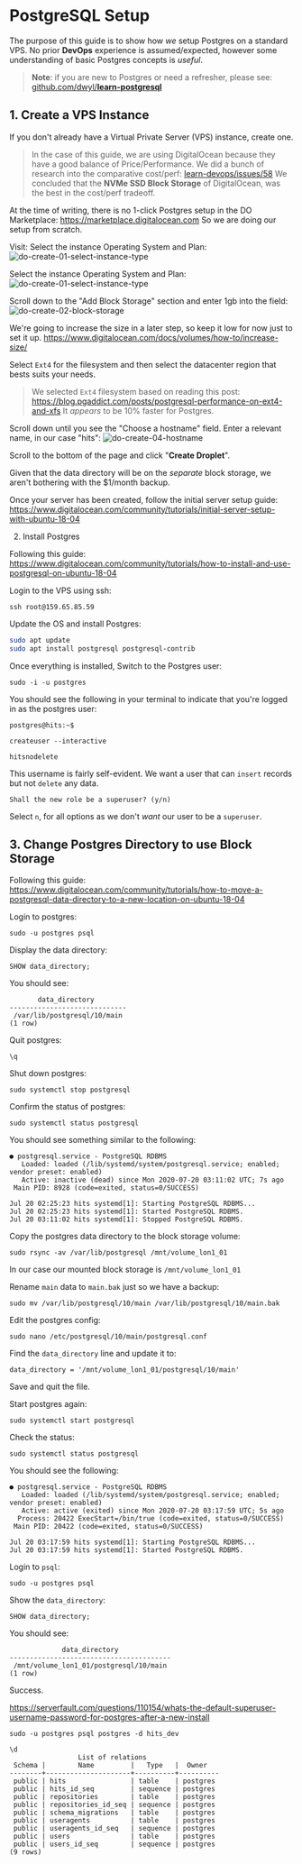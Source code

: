 # PostgreSQL Setup

The purpose of this guide is to show how _we_ setup Postgres on a standard VPS.
No prior **DevOps** experience is assumed/expected,
however some understanding of basic Postgres concepts is _useful_.

> **Note**: if you are new to Postgres or need a refresher,
please see: 
[github.com/dwyl/**learn-postgresql**](https://github.com/dwyl/learn-postgresql)


## 1. Create a VPS Instance

If you don't already have a Virtual Private Server (VPS) instance,
create one. 

> In the case of this guide, 
we are using DigitalOcean 
because they have a good balance of Price/Performance.
> We did a bunch of research into the comparative cost/perf:
[learn-devops/issues/58](https://github.com/dwyl/learn-devops/issues/58#issuecomment-660650080)
We concluded that the **NVMe SSD Block Storage** of DigitalOcean,
was the best in the cost/perf tradeoff. 

At the time of writing,
there is no 1-click Postgres setup in the DO Marketplace:
https://marketplace.digitalocean.com
So we are doing our setup from scratch.


Visit: 
Select the instance Operating System and Plan:
![do-create-01-select-instance-type](https://user-images.githubusercontent.com/194400/87891845-4a7bed80-ca33-11ea-8bf5-eb3095eeafe6.png)



Select the instance Operating System and Plan:
![do-create-01-select-instance-type](https://user-images.githubusercontent.com/194400/87891845-4a7bed80-ca33-11ea-8bf5-eb3095eeafe6.png)

Scroll down to the "Add Block Storage" section and enter 1gb into the field:
![do-create-02-block-storage](https://user-images.githubusercontent.com/194400/87891890-667f8f00-ca33-11ea-9043-cca1b44cc334.png)

We're going to increase the size in a later step, so keep it low for now just to set it up.
https://www.digitalocean.com/docs/volumes/how-to/increase-size/

Select `Ext4` for the filesystem and then select the datacenter region that bests suits your needs.

> We selected `Ext4` filesystem based on reading this post:
https://blog.pgaddict.com/posts/postgresql-performance-on-ext4-and-xfs
It _appears_ to be 10% faster for Postgres. 

Scroll down until you see the "Choose a hostname" field. Enter a relevant name, in our case "hits":
![do-create-04-hostname](https://user-images.githubusercontent.com/194400/87892697-b3646500-ca35-11ea-854a-364a4ae0a964.png)

Scroll to the bottom of the page and click "**Create Droplet**".

Given that the data directory will be on the _separate_ block storage,
we aren't bothering with the $1/month backup.

Once your server has been created,
follow the initial server setup guide:
https://www.digitalocean.com/community/tutorials/initial-server-setup-with-ubuntu-18-04




2. Install Postgres

Following this guide:
https://www.digitalocean.com/community/tutorials/how-to-install-and-use-postgresql-on-ubuntu-18-04

Login to the VPS using ssh:
```
ssh root@159.65.85.59
```

Update the OS and install Postgres:

```sh
sudo apt update
sudo apt install postgresql postgresql-contrib
```

Once everything is installed,
Switch to the Postgres user:

```
sudo -i -u postgres
```

You should see the following in your terminal 
to indicate that you're logged in as the postgres user:

```
postgres@hits:~$
```


```
createuser --interactive
```

```
hitsnodelete
```
This username is fairly self-evident.
We want a user that can `insert` records but not `delete` any data.

```
Shall the new role be a superuser? (y/n)
```

Select `n`, for all options
as we don't _want_ our user to be a `superuser`.


## 3. Change Postgres Directory to use Block Storage


Following this guide:
https://www.digitalocean.com/community/tutorials/how-to-move-a-postgresql-data-directory-to-a-new-location-on-ubuntu-18-04


Login to postgres:
```
sudo -u postgres psql
```

Display the data directory:
```
SHOW data_directory;
```

You should see:
```
       data_directory
-----------------------------
 /var/lib/postgresql/10/main
(1 row)
```

Quit postgres:

```
\q
```

Shut down postgres:

```
sudo systemctl stop postgresql
```

Confirm the status of postgres:
```
sudo systemctl status postgresql
```

You should see something similar to the following:
```
● postgresql.service - PostgreSQL RDBMS
   Loaded: loaded (/lib/systemd/system/postgresql.service; enabled; vendor preset: enabled)
   Active: inactive (dead) since Mon 2020-07-20 03:11:02 UTC; 7s ago
 Main PID: 8928 (code=exited, status=0/SUCCESS)

Jul 20 02:25:23 hits systemd[1]: Starting PostgreSQL RDBMS...
Jul 20 02:25:23 hits systemd[1]: Started PostgreSQL RDBMS.
Jul 20 03:11:02 hits systemd[1]: Stopped PostgreSQL RDBMS.
```


Copy the postgres data directory to the block storage volume:

```
sudo rsync -av /var/lib/postgresql /mnt/volume_lon1_01
```

In our case our mounted block storage is `/mnt/volume_lon1_01`


Rename `main` data to `main.bak` just so we have a backup:
```
sudo mv /var/lib/postgresql/10/main /var/lib/postgresql/10/main.bak
```


Edit the postgres config:

```
sudo nano /etc/postgresql/10/main/postgresql.conf
```


Find the `data_directory` line and update it to:
```
data_directory = '/mnt/volume_lon1_01/postgresql/10/main'
```

Save and quit the file.

Start postgres again:

```
sudo systemctl start postgresql
```

Check the status:
```
sudo systemctl status postgresql
```

You should see the following:

```
● postgresql.service - PostgreSQL RDBMS
   Loaded: loaded (/lib/systemd/system/postgresql.service; enabled; vendor preset: enabled)
   Active: active (exited) since Mon 2020-07-20 03:17:59 UTC; 5s ago
  Process: 20422 ExecStart=/bin/true (code=exited, status=0/SUCCESS)
 Main PID: 20422 (code=exited, status=0/SUCCESS)

Jul 20 03:17:59 hits systemd[1]: Starting PostgreSQL RDBMS...
Jul 20 03:17:59 hits systemd[1]: Started PostgreSQL RDBMS.
```

Login to `psql`:

```
sudo -u postgres psql
```

Show the `data_directory`:

```
SHOW data_directory;
```

You should see:

```
             data_directory
----------------------------------------
 /mnt/volume_lon1_01/postgresql/10/main
(1 row)
```

Success.


https://serverfault.com/questions/110154/whats-the-default-superuser-username-password-for-postgres-after-a-new-install


```
sudo -u postgres psql postgres -d hits_dev
```

```
\d
                 List of relations
 Schema |        Name         |   Type   |  Owner
--------+---------------------+----------+----------
 public | hits                | table    | postgres
 public | hits_id_seq         | sequence | postgres
 public | repositories        | table    | postgres
 public | repositories_id_seq | sequence | postgres
 public | schema_migrations   | table    | postgres
 public | useragents          | table    | postgres
 public | useragents_id_seq   | sequence | postgres
 public | users               | table    | postgres
 public | users_id_seq        | sequence | postgres
(9 rows)

```
